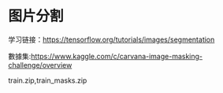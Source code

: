 # 图片分割



学习链接：https://tensorflow.org/tutorials/images/segmentation

數據集:https://www.kaggle.com/c/carvana-image-masking-challenge/overview

train.zip,train_masks.zip



